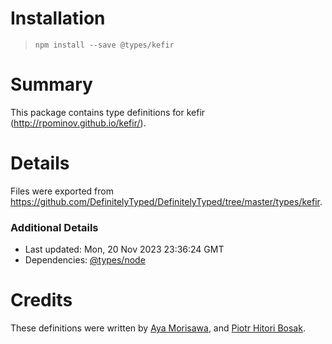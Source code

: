 # Installation
> `npm install --save @types/kefir`

# Summary
This package contains type definitions for kefir (http://rpominov.github.io/kefir/).

# Details
Files were exported from https://github.com/DefinitelyTyped/DefinitelyTyped/tree/master/types/kefir.

### Additional Details
 * Last updated: Mon, 20 Nov 2023 23:36:24 GMT
 * Dependencies: [@types/node](https://npmjs.com/package/@types/node)

# Credits
These definitions were written by [Aya Morisawa](https://github.com/AyaMorisawa), and [Piotr Hitori Bosak](https://github.com/HitoriSensei).
